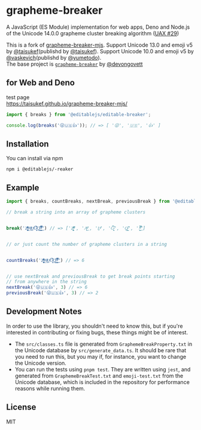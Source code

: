 # grapheme-breaker

A JavaScript (ES Module) implementation for web apps, Deno and Node.js of the Unicode 14.0.0 grapheme cluster breaking algorithm ([UAX #29](http://www.unicode.org/reports/tr29/#Grapheme_Cluster_Boundaries))

This is a fork of [grapheme-breaker-mjs](https://github.com/taisukef/grapheme-breaker-mjs). Support Unicode 13.0 and emoji v5 by [@taisukef](https://github.com/taisukef)(publishd by [@taisukef](https://github.com/taisukef)). Support Unicode 10.0 and emoji v5 by [@vaskevich](https://github.com/vaskevich)(publishd by [@yumetodo](https://github.com/yumetodo)).  
The base project is [`grapheme-breaker`](https://github.com/foliojs/grapheme-breaker) by [@devongovett](https://github.com/devongovett)

## for Web and Deno

test page  
https://taisukef.github.io/grapheme-breaker-mjs/

```typescript
import { breaks } from '@editablejs/editable-breaker';

console.log(breaks('😜🇺🇸👍')); // => [ '😜', '🇺🇸', '👍' ]
```

## Installation

You can install via npm

    npm i @editablejs/-reaker

## Example

```typescript
import { breaks, countBreaks, nextBreak, previousBreak } from '@editablejs/editable-breaker'

// break a string into an array of grapheme clusters


break('Z͑ͫ̓ͪ̂ͫ̽͏̴̙̤̞͉͚̯̞̠͍A̴̵̜̰͔ͫ͗͢L̠ͨͧͩ͘G̴̻͈͍͔̹̑͗̎̅͛́Ǫ̵̹̻̝̳͂̌̌͘!͖̬̰̙̗̿̋ͥͥ̂ͣ̐́́͜͞') // => ['Z͑ͫ̓ͪ̂ͫ̽͏̴̙̤̞͉͚̯̞̠͍', 'A̴̵̜̰͔ͫ͗͢', 'L̠ͨͧͩ͘', 'G̴̻͈͍͔̹̑͗̎̅͛́', 'Ǫ̵̹̻̝̳͂̌̌͘', '!͖̬̰̙̗̿̋ͥͥ̂ͣ̐́́͜͞']


// or just count the number of grapheme clusters in a string


countBreaks('Z͑ͫ̓ͪ̂ͫ̽͏̴̙̤̞͉͚̯̞̠͍A̴̵̜̰͔ͫ͗͢L̠ͨͧͩ͘G̴̻͈͍͔̹̑͗̎̅͛́Ǫ̵̹̻̝̳͂̌̌͘!͖̬̰̙̗̿̋ͥͥ̂ͣ̐́́͜͞') // => 6


// use nextBreak and previousBreak to get break points starting
// from anywhere in the string
nextBreak('😜🇺🇸👍', 3) // => 6
previousBreak('😜🇺🇸👍', 3) // => 2
```

## Development Notes

In order to use the library, you shouldn't need to know this, but if you're interested in
contributing or fixing bugs, these things might be of interest.

- The `src/classes.ts` file is generated from `GraphemeBreakProperty.txt` in the Unicode
  database by `src/generate_data.ts`. It should be rare that you need to run this, but
  you may if, for instance, you want to change the Unicode version.
- You can run the tests using `pnpm test`. They are written using `jest`, and generated from
  `GraphemeBreakTest.txt` and `emoji-test.txt` from the Unicode database, which is included in the
  repository for performance reasons while running them.

## License

MIT
